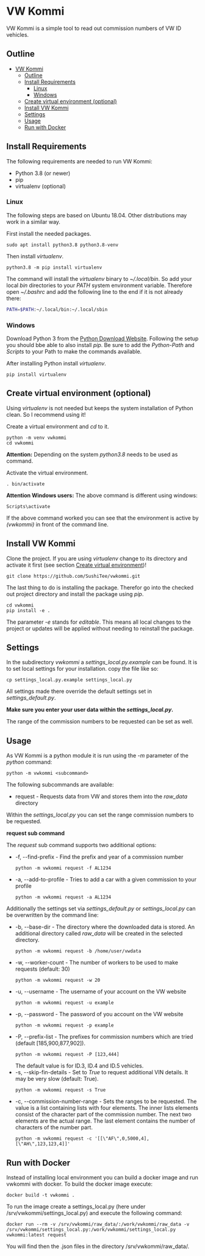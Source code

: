 # VW Kommi

VW Kommi is a simple tool to read out commission numbers of VW ID vehicles.

## Outline

- [VW Kommi](#vw-kommi)
  - [Outline](#outline)
  - [Install Requirements](#install-requirements)
    - [Linux](#linux)
    - [Windows](#windows)
  - [Create virtual environment (optional)](#create-virtual-environment-optional)
  - [Install VW Kommi](#install-vw-kommi)
  - [Settings](#settings)
  - [Usage](#usage)
  - [Run with Docker](#run-with-docker)

## Install Requirements

The following requirements are needed to run VW Kommi:

* Python 3.8 (or newer)
* pip
* virtualenv (optional)

### Linux

The following steps are based on Ubuntu 18.04. Other distributions may work in a similar way.

First install the needed packages.

```
sudo apt install python3.8 python3.8-venv
```

Then install *virtualenv*.

```
python3.8 -m pip install virtualenv
```

The command will install the *virtualenv* binary to *~/.local/bin*. So add your local *bin*
directories to your *PATH* system environment variable. Therefore open *~/.bashrc* and add the
following line to the end if it is not already there:

```sh
PATH=$PATH:~/.local/bin:~/.local/sbin
```

### Windows

Download Python 3 from the [Python Download Website](https://www.python.org/downloads/windows/).
Following the setup you should bbe able to also install *pip*. Be sure to add the *Python-Path* and
*Scripts* to your Path to make the commands available.

After installing Python install *virtualenv*.

```
pip install virtualenv
```

## Create virtual environment (optional)

Using *virtualenv* is not needed but keeps the system installation of Python clean. So I recommend
using it!

Create a virtual environment and *cd* to it.

```
python -m venv vwkommi
cd vwkommi
```

__Attention:__ Depending on the system *python3.8* needs to be used as command.

Activate the virtual environment.

```
. bin/activate
```

__Attention Windows users:__ The above command is different using windows:

```
Scripts\activate
```

If the above command worked you can see that the environment is active by _(vwkommi)_ in front
of the command line.

## Install VW Kommi

Clone the project. If you are using *virtualenv* change to its directory and activate it first (see
section [Create virtual environment](#create-virtual-environment-optional))!

```
git clone https://github.com/SushiTee/vwkommi.git
```

The last thing to do is installing the package. Therefor go into the checked out project directory
and install the package using _pip_.

```
cd vwkommi
pip install -e .
```

The parameter *-e* stands for *editable*. This means all local changes to the project or updates
will be applied without needing to reinstall the package.

## Settings

In the subdirectory _vwkommi_ a _settings_local.py.example_ can be found. It is to set
local settings for your installation. copy the file like so:

```shell
cp settings_local.py.example settings_local.py
```

All settings made there override the default settings set in _settings_default.py_.

**Make sure you enter your user data within the _settings_local.py_.**

The range of the commission numbers to be requested can be set as well.

## Usage

As VW Kommi is a python module it is run using the _-m_ parameter of the _python_ command:

```shell
python -m vwkommi <subcommand>
```

The following subcommands are available:

* request - Requests data from VW and stores them into the _raw_data_ directory

Within the _settings_local.py_ you can set the range commission numbers to be requested.

**request sub command**

The _request_ sub command supports two additional options:

* -f, --find-prefix - Find the prefix and year of a commission number    
  ```shell
  python -m vwkommi request -f AL1234
  ```
* -a, --add-to-profile - Tries to add a car with a given commission to your profile    
  ```shell
  python -m vwkommi request -a AL1234
  ```

Additionally the settings set via _settings_default.py_ or _settings_local.py_ can be overwritten by the command line:

* -b, --base-dir - The directory where the downloaded data is stored. An additional directory called _raw_data_ will be created in the selected directory.    
  ```shell
  python -m vwkommi request -b /home/user/vwdata
  ```
* -w, --worker-count - The number of workers to be used to make requests (default: 30)    
  ```shell
  python -m vwkommi request -w 20
  ```
* -u, --username - The username of your account on the VW website    
  ```shell
  python -m vwkommi request -u example
  ```
* -p, --password - The password of you account on the VW website    
  ```shell
  python -m vwkommi request -p example
  ```
* -P, --prefix-list - The prefixes for commission numbers which are tried (default [185,900,877,902]).    
  ```shell
  python -m vwkommi request -P [123,444]
  ```    
  The default value is for ID.3, ID.4 and ID.5 vehicles. 
* -s, --skip-fin-details - Set to _True_ to request additional VIN details. It may be very slow (default: True).    
  ```shell
  python -m vwkommi request -s True
  ```
* -c, --commission-number-range - Sets the ranges to be requested. The value is a list containing lists with four elements. The inner lists elements consist of the character part of the commission number. The next two elements are the actual range. The last element contains the number of characters of the number part.    
  ```shell
  python -m vwkommi request -c '[[\"AF\",0,5000,4],[\"AH\",123,123,4]]'
  ```

## Run with Docker

Instead of installing local environment you can build a docker image and run vwkommi with docker. To build the docker image execute:
```shell
docker build -t vwkommi .
```

To run the image create a settings_local.py (here under /srv/vwkommi/settings_local.py) and execute the following command:
```shell
docker run --rm -v /srv/vwkommi/raw_data/:/work/vwkommi/raw_data -v /srv/vwkommi/settings_local.py:/work/vwkommi/settings_local.py vwkommi:latest request
```

You will find then the .json files in the directory /srv/vwkommi/raw_data/.
